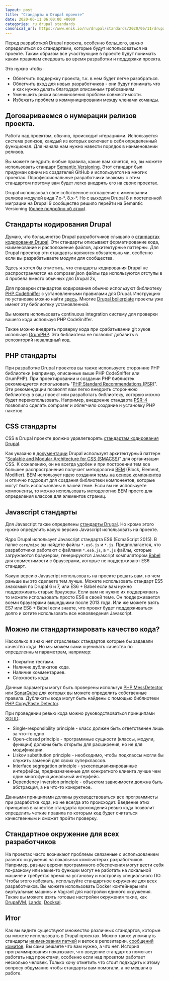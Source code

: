 ```yaml
---
layout: post
title: "Стандарты в Drupal проекте"
date: 2020-06-11 06:00:00 +0000
categories: ru drupal standards
canonical_url: https://www.enik.io/ru/drupal/standards/2020/06/11/drupal-standards.html
---
```

Перед разработкой Drupal проекта, особенно большого, важно определиться со стандартами, которые будут использоваться на проекте. Таким образом все участвующие в проекте будут понимать каким правилам следовать во время разработки и поддержки проекта.

Это нужно чтобы:
* Облегчить поддержку проекта, т.к. в нем будет легче разобраться.
* Облегчить вход для новых разработчиков - они будут понимать что и как нужно делать благодаря описанным требованиям
* Уменьшить риски возникновения проблем совместимости.
* Избежать проблем в коммуницировании между членами команды. 

## Договариваемся о нумерации релизов проекта.

Работа над проектом, обычно, происходит итерациями. Используется система релизов, каждый из которых включает в себя определенный функционал. Для начала нам нужно навести порядок в наименовании релизов.

Вы можете внедрить любые правила, какие вам хочется, но, вы можете использовать стандарт [Semantic Versioning](https://semver.org/). Этот стандарт был придуман одним из создателей GitHub и используется на многих проектах. Ппрофессиональные разработчики знакомы с этим стандартом поэтому вам будет легко внедрять его на своих проектах.

Drupal использовал свое собственное соглашение о именовании релизов модулей вида 7.x-\*, 8.x-\*. Но с выходом Drupal 8 и постепенной миграции на Drupal 9 сообщество решило перейти на Semantic Versioning ([более подробно об этом](https://www.drupal.org/contribute/release-naming-conventions)).

## Стандарты кодирования Drupal

Думаю, что большинство Drupal разработчиков слышало о [стандартах кодирования Drupal](https://www.drupal.org/docs/develop/standards). Эти стандарты описывают  форматирование кода, наименование и расположение файлов, архитектурные паттерны. Для Drupal проектов эти стандарты являются обязательными, особенно если вы разрабатываете модули для сообщества.

Здесь я хотел бы отметить, что стандарты кодирования Drupal не распространяются на composer.json файлы где используются отступы в 4 пробела вместо обычных для Drupal 2х,

Для проверки стандартов кодирования обычно используют библиотеку [PHP CodeSniffer](https://github.com/squizlabs/PHP_CodeSniffer) с установленными правилами для Drupal. Инструкцию по установке можно найти [здесь](https://www.drupal.org/docs/8/modules/code-review-module/installing-coder-sniffer). Многие [Drupal boilerplate](/ru/drupal/boilerplate/2019/08/30/drupal-boilerplates.html) проекты уже имеют эту библиотеку установленной.

Вы можете использовать continuous integration систему для проверки вашего кода используя PHP CodeSniffer.

Также можно внедрить проверку кода при срабатывании git хуков используя [GrumPHP](https://github.com/phpro/grumphp). Эта библиотека не позволит добавить в репозиторий невалидный код.

## PHP стандарты

При разработке Drupal проектов вы также используете сторонние PHP библиотеки (например, описанные выше PHP CodeSniffer или GrumPHP). При проектировании и создании PHP библиотек рекомендуется использовать "[PHP Standard Recommendations (PSR)](https://www.php-fig.org/psr/)". Эти рекомендации позволят вам легко внедрить стороннюю библиотеку в ваш проект или разработать библиотеку, которую можно будет переиспользовать. Например, внедрение стандарта [PSR-4](https://www.php-fig.org/psr/psr-4) позволило сделать composer и облегчило создание и  установку PHP пакетов.

## CSS стандарты

CSS в Drupal проекте должно удовлетворять [стандартам кодирования Drupal](https://www.drupal.org/docs/develop/standards/css).

Как указано в [документации](https://www.drupal.org/docs/develop/standards/css/css-architecture-for-drupal-8#s-component-smacss-module) Drupal использует архитектурный паттерн “[Scalable and Modular Architecture for CSS (SMACSS)](http://smacss.com/)" для организации CSS. К сожалению, он не всегда удобен и при построении тем все большее распространения получает методология [BEM](https://ru.bem.info/methodology/) (Block, Element, Modifier). BEM использует идею создания [темы на основе компонентов](/ru/drupal/theme/2019/06/10/component-based-theming.html) и отлично подходит для создания библиотеки компонентов, которые могут быть использованы в вашей теме. Если вы не используете компоненты, то можно использовать методологию BEM просто для определения классов для элементов страниц.

## Javascript стандарты

Для Javascript также определены [стандарты Drupal](https://www.drupal.org/docs/develop/standards/javascript). Но кроме этого нужно определить какую версию Javascript использовать на проекте. 

Ядро Drupal использует Javascript стандарта ES6 (EcmaScript 2015). В папке `core/misc` вы найдете файлы `*.es6.js` и `*.js`. Предполагается, что разработчики работают с файлами `*.es6.js`, а `*.js` файлы, которые загружаются браузером, генерируются Javascript компилятором [Babel](https://babeljs.io/) для совместимости с браузерами, которые не поддерживают ES6 стандарт.

Какую версию Javascript использовать на проекте решать вам, но чем раньше вы это сделаете тем лучше. Можете использовать стандарт ES5 знакомый по Drupal 6 и 7, или ES6 + Babel если вам нужно поддерживать старые браузеры. Если вам не нужно их поддерживать то можете использовать просто ES6 в своей теме. Он поддерживается всеми браузерами вышедшими после 2013 года. Или же можете взять ES7 или ES8 + Babel если знаете, что проект будет поддерживаться долго и хотите использовать все нововведения Javascript.

## Можно ли стандартизировать качество кода?

Насколько я знаю нет отраслевых стандартов которые бы задавали качество кода. Но мы можем сами оценивать качество по определенным параметрам, например:
* Покрытие тестами.
* Наличие дубликатов кода.
* Наличие комментариев.
* Сложность кода.

Данные параметры могут быть проверены используя [PHP MessDetector](http://phpmd.org) или [SonarQube](https://www.sonarqube.org/) для которых вы можете определить собственные правила. Дубликаты кода могут быть найдены с помощью библиотеки [PHP Copy/Paste Detector](https://github.com/sebastianbergmann/phpcpd).

При проведении ревью кода можно руководствоваться принципами [SOLID](https://ru.wikipedia.org/wiki/SOLID_(%D0%BE%D0%B1%D1%8A%D0%B5%D0%BA%D1%82%D0%BD%D0%BE-%D0%BE%D1%80%D0%B8%D0%B5%D0%BD%D1%82%D0%B8%D1%80%D0%BE%D0%B2%D0%B0%D0%BD%D0%BD%D0%BE%D0%B5_%D0%BF%D1%80%D0%BE%D0%B3%D1%80%D0%B0%D0%BC%D0%BC%D0%B8%D1%80%D0%BE%D0%B2%D0%B0%D0%BD%D0%B8%D0%B5)):
* Single-responsibility principle - класс должен быть ответственен лишь за что-то одно
* Open–closed principle - программные сущности (классы, модули, функции) должны быть открыты для расширения, но не для модификации.
* Liskov substitution principle - необходимо, чтобы подклассы могли бы служить заменой для своих суперклассов.
* Interface segregation principle - узкоспециализированные интерфейсы, предназначенные для конкретного клиента лучше чем один многофункциональный интерфейс.
* Dependency inversion principle - объектом зависимости должна быть абстракция, а не что-то конкретное.

Данными принципами должны руководствоваться все программисты при разработке кода, но не всегда это происходит. Введение этих принципов в качестве стандарта прохождения ревью кода позволит определить четкие правила по которым код будет считаться качественным и сможет пройти проверку.

## Стандартное окружение для всех разработчиков

На проектах часто возникают проблемы связанные с использованием разного окружения на локальных компьютерах разработчиков. Например, разные версии программного обеспечения могут вести себя по-разному или какие-то функции могут не работать на локальной машине и требуется время на установку и настройку специального ПО. Чтобы этого избежать, используйте стандартное окружение для всех разработчиков. Вы можете использовать Docker контейнеры или виртуальные машины и Vagrant для настройки единого окружения. Также вы можете взять готовые настройки окружения такие, как [DrupalVM](https://www.drupalvm.com/), [Lando](https://docs.lando.dev/config/drupal8.html), [Docksal](https://github.com/docksal/docksal).

## Итог

Как вы видите существуют множество различных стандартов, которые вы можете использовать в Drupal проектах. Можно также упомянуть стандарты [наименования патчей](https://www.drupal.org/patch/submit) и веток в репозитарии, [сообщений комитов](https://www.drupal.org/node/52287). Вы сами решаете что вам нужно, а что нет. История программирования показывает, что введение стандартов помогает работать над проектами, особенно если над проектом работает несколько человек. Только хочу отметить что стоит подходить к этому вопросу обдуманно чтобы стандарты вам помогали, а не мешали в работе.

